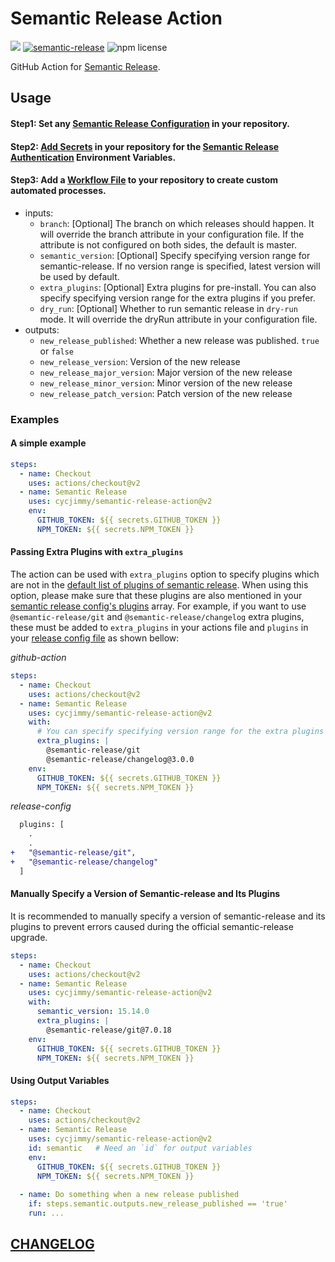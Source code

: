 # Semantic Release Action
![][workflows-badge-image]
[![semantic-release][semantic-image]][semantic-url]
![npm license][license-image]

[workflows-badge-image]: https://github.com/cycjimmy/semantic-release-action/workflows/Test%20Release/badge.svg
[semantic-url]: https://github.com/semantic-release/semantic-release
[semantic-image]: https://img.shields.io/badge/%20%20%F0%9F%93%A6%F0%9F%9A%80-semantic--release-e10079.svg
[license-image]: https://img.shields.io/npm/l/@cycjimmy/semantic-release-action.svg?style=flat-square

GitHub Action for [Semantic Release](https://github.com/semantic-release/semantic-release). 

## Usage
#### Step1: Set any [Semantic Release Configuration](https://github.com/semantic-release/semantic-release/blob/master/docs/usage/configuration.md#configuration) in your repository.

#### Step2: [Add Secrets](https://help.github.com/en/articles/virtual-environments-for-github-actions#creating-and-using-secrets-encrypted-variables) in your repository for the [Semantic Release Authentication](https://github.com/semantic-release/semantic-release/blob/master/docs/usage/ci-configuration.md#authentication) Environment Variables.

#### Step3: Add a [Workflow File](https://help.github.com/en/articles/workflow-syntax-for-github-actions) to your repository to create custom automated processes.
* inputs:
  * `branch`: [Optional] The branch on which releases should happen. It will override the branch attribute in your configuration file. If the attribute is not configured on both sides, the default is master.
  * `semantic_version`: [Optional] Specify specifying version range for semantic-release. If no version range is specified, latest version will be used by default.
  * `extra_plugins`: [Optional] Extra plugins for pre-install. You can also specify specifying version range for the extra plugins if you prefer.
  * `dry_run`: [Optional] Whether to run semantic release in `dry-run` mode. It will override the dryRun attribute in your configuration file.
* outputs:
  * `new_release_published`: Whether a new release was published. `true` or `false`
  * `new_release_version`: Version of the new release
  * `new_release_major_version`: Major version of the new release
  * `new_release_minor_version`: Minor version of the new release
  * `new_release_patch_version`: Patch version of the new release
  
### Examples

#### A simple example

```yaml
steps:
  - name: Checkout
    uses: actions/checkout@v2
  - name: Semantic Release
    uses: cycjimmy/semantic-release-action@v2
    env:
      GITHUB_TOKEN: ${{ secrets.GITHUB_TOKEN }}
      NPM_TOKEN: ${{ secrets.NPM_TOKEN }}
```

#### Passing Extra Plugins with `extra_plugins`

The action can be used with `extra_plugins` option to specify plugins which are not in the [default list of plugins of semantic release](https://semantic-release.gitbook.io/semantic-release/usage/plugins#default-plugins). When using this option, please make sure that these plugins are also mentioned in your [semantic release config's plugins](https://semantic-release.gitbook.io/semantic-release/usage/configuration#plugins) array. For example, if you want to use `@semantic-release/git` and `@semantic-release/changelog` extra plugins, these must be added to `extra_plugins` in your actions file and `plugins` in your [release config file](https://semantic-release.gitbook.io/semantic-release/usage/configuration#configuration-file) as shown bellow:

_github-action_
```yaml
steps:
  - name: Checkout
    uses: actions/checkout@v2
  - name: Semantic Release
    uses: cycjimmy/semantic-release-action@v2
    with:
      # You can specify specifying version range for the extra plugins if you prefer.
      extra_plugins: |
        @semantic-release/git
        @semantic-release/changelog@3.0.0
    env:
      GITHUB_TOKEN: ${{ secrets.GITHUB_TOKEN }}
      NPM_TOKEN: ${{ secrets.NPM_TOKEN }}
```

_release-config_

```diff
  plugins: [
    .
    .
+   "@semantic-release/git",
+   "@semantic-release/changelog"
  ]
```

#### Manually Specify a Version of Semantic-release and Its Plugins

It is recommended to manually specify a version of semantic-release and its plugins to prevent errors caused during the official semantic-release upgrade.

```yaml
steps:
  - name: Checkout
    uses: actions/checkout@v2
  - name: Semantic Release
    uses: cycjimmy/semantic-release-action@v2
    with:
      semantic_version: 15.14.0
      extra_plugins: |
        @semantic-release/git@7.0.18
    env:
      GITHUB_TOKEN: ${{ secrets.GITHUB_TOKEN }}
      NPM_TOKEN: ${{ secrets.NPM_TOKEN }}
```

#### Using Output Variables

```yaml
steps:
  - name: Checkout
    uses: actions/checkout@v2
  - name: Semantic Release
    uses: cycjimmy/semantic-release-action@v2
    id: semantic   # Need an `id` for output variables
    env:
      GITHUB_TOKEN: ${{ secrets.GITHUB_TOKEN }}
      NPM_TOKEN: ${{ secrets.NPM_TOKEN }}
      
  - name: Do something when a new release published
    if: steps.semantic.outputs.new_release_published == 'true'
    run: ...
```

## [CHANGELOG](./docs/CHANGELOG.md)

